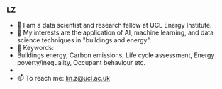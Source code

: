 ### LZ
- 🔭 I am a data scientist and research fellow at UCL Energy Institute. 
- 🌱 My interests are the application of AI, machine learning, and data science techniques in "buildings and energy".
- 👯 Keywords:
- Buildings energy, Carbon emissions, Life cycle assessment, Energy poverty/inequality, Occupant behaviour etc.
- 
- 📫 To reach me: lin.z@ucl.ac.uk 

<!--
**lin-zheng-uk/lin-zheng-uk** is a ✨ _special_ ✨ repository because its `README.md` (this file) appears on your GitHub profile.
--> 
